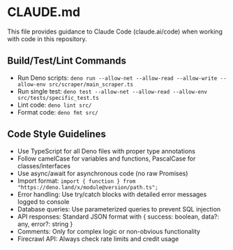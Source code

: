 # CLAUDE.md

This file provides guidance to Claude Code (claude.ai/code) when working with code in this repository.

## Build/Test/Lint Commands
- Run Deno scripts: `deno run --allow-net --allow-read --allow-write --allow-env src/scraper/main_scraper.ts`
- Run single test: `deno test --allow-net --allow-read --allow-env src/tests/specific_test.ts`
- Lint code: `deno lint src/`
- Format code: `deno fmt src/`

## Code Style Guidelines
- Use TypeScript for all Deno files with proper type annotations
- Follow camelCase for variables and functions, PascalCase for classes/interfaces
- Use async/await for asynchronous code (no raw Promises)
- Import format: `import { function } from "https://deno.land/x/module@version/path.ts";`
- Error handling: Use try/catch blocks with detailed error messages logged to console
- Database queries: Use parameterized queries to prevent SQL injection
- API responses: Standard JSON format with { success: boolean, data?: any, error?: string }
- Comments: Only for complex logic or non-obvious functionality
- Firecrawl API: Always check rate limits and credit usage